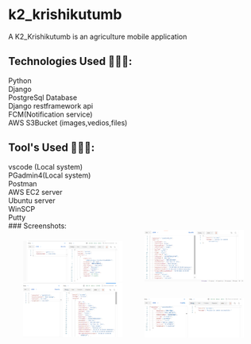 # k2_krishikutumb

<P>A K2_Krishikutumb is an agriculture mobile application </P>

<h2>Technologies Used 👨🏽‍💻:</h2>
Python<br>
Django<br>
PostgreSql Database<br>
Django restframework api<br>
FCM(Notification service)<br>
AWS S3Bucket (images,vedios,files)<br>

<h2>Tool's Used 👨🏽‍💻:</h2>
vscode (Local system)<br>
PGadmin4(Local system)<br>
Postman<br>
AWS EC2 server<br>
Ubuntu server<br>
WinSCP <br>
Putty <br>
### Screenshots:

<div align="center">
  <img src="Screenshot/Screenshot (1).png" width="200" hspace="20">
  <img src="Screenshot/Screenshot (2).png" width="200" hspace="20">
</div>

<div align="center">
  <img src="Screenshot/Screenshot (3).png" width="200" hspace="20">
  <img src="Screenshot/Screenshot.png" width="200" hspace="20">
</div>
